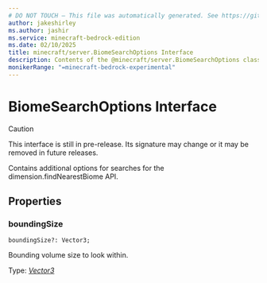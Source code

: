 ```yaml
---
# DO NOT TOUCH — This file was automatically generated. See https://github.com/mojang/minecraftapidocsgenerator to modify descriptions, examples, etc.
author: jakeshirley
ms.author: jashir
ms.service: minecraft-bedrock-edition
ms.date: 02/10/2025
title: minecraft/server.BiomeSearchOptions Interface
description: Contents of the @minecraft/server.BiomeSearchOptions class.
monikerRange: "=minecraft-bedrock-experimental"
---
```

# BiomeSearchOptions Interface

> [!CAUTION]
> This interface is still in pre-release.  Its signature may change or it may be removed in future releases.

Contains additional options for searches for the dimension.findNearestBiome API.

## Properties

### **boundingSize**
`boundingSize?: Vector3;`

Bounding volume size to look within.

Type: [*Vector3*](Vector3.md)

